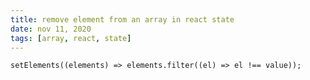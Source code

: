 ```yaml
---
title: remove element from an array in react state
date: nov 11, 2020
tags: [array, react, state]
---
```


```tsx
setElements((elements) => elements.filter((el) => el !== value));
```

